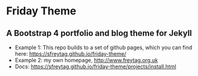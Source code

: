# Friday Theme

## A Bootstrap 4 portfolio and blog theme for Jekyll

* Example 1: This repo builds to a set of github pages, which you can find here: https://sfreytag.github.io/friday-theme/
* Example 2: my own homepage, http://www.freytag.org.uk
* Docs: https://sfreytag.github.io/friday-theme/projects/install.html

